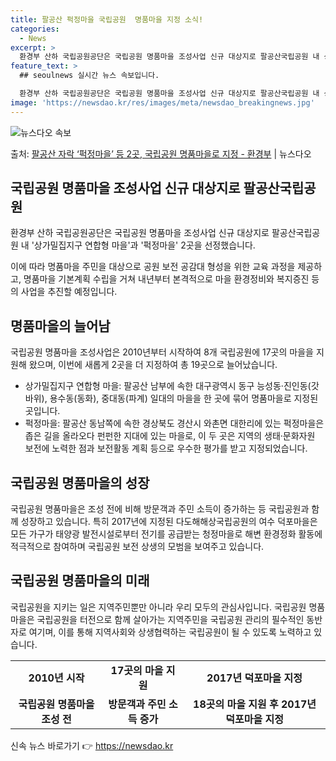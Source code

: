 ```yaml
---
title: 팔공산 퍽정마을 국립공원  명품마을 지정 소식!
categories:
  - News
excerpt: >
  환경부 산하 국립공원공단은 국립공원 명품마을 조성사업 신규 대상지로 팔공산국립공원 내 상가밀집지구 연합형 마…
feature_text: >
  ## seoulnews 실시간 뉴스 속보입니다.

  환경부 산하 국립공원공단은 국립공원 명품마을 조성사업 신규 대상지로 팔공산국립공원 내 상가밀집지구 연합형 마…
image: 'https://newsdao.kr/res/images/meta/newsdao_breakingnews.jpg'
---
```


![뉴스다오 속보](https://newsdao.kr/res/images/meta/newsdao_breakingnews.jpg)

<p>출처: <a href="https://newsdao.kr/3730" rel="dofollow">팔공산 자락 ‘퍽정마을’ 등 2곳, 국립공원 명품마을로 지정 - 환경부</a> | 뉴스다오</p>

<h2 data-ke-size="size26">국립공원 명품마을 조성사업 신규 대상지로 팔공산국립공원</h2>
<p data-ke-size="size16">환경부 산하 국립공원공단은 국립공원 명품마을 조성사업 신규 대상지로 팔공산국립공원 내 '상가밀집지구 연합형 마을'과 '퍽정마을' 2곳을 선정했습니다.</p>
<p data-ke-size="size16">이에 따라 명품마을 주민을 대상으로 공원 보전 공감대 형성을 위한 교육 과정을 제공하고, 명품마을 기본계획 수립을 거쳐 내년부터 본격적으로 마을 환경정비와 복지증진 등의 사업을 추진할 예정입니다.</p>

<h2 data-ke-size="size26">명품마을의 늘어남</h2>
<p data-ke-size="size16">국립공원 명품마을 조성사업은 2010년부터 시작하여 8개 국립공원에 17곳의 마을을 지원해 왔으며, 이번에 새롭게 2곳을 더 지정하여 총 19곳으로 늘어났습니다.</p>
<ul>
  <li>상가밀집지구 연합형 마을: 팔공산 남부에 속한 대구광역시 동구 능성동·진인동(갓바위), 용수동(동화), 중대동(파계) 일대의 마을을 한 곳에 묶어 명품마을로 지정된 곳입니다.</li>
  <li>퍽정마을: 팔공산 동남쪽에 속한 경상북도 경산시 와촌면 대한리에 있는 퍽정마을은 좁은 길을 올라오다 펀펀한 지대에 있는 마을로, 이 두 곳은 지역의 생태·문화자원 보전에 노력한 점과 보전활동 계획 등으로 우수한 평가를 받고 지정되었습니다.</li>
</ul>

<h2 data-ke-size="size26">국립공원 명품마을의 성장</h2>
<p data-ke-size="size16">국립공원 명품마을은 조성 전에 비해 방문객과 주민 소득이 증가하는 등 국립공원과 함께 성장하고 있습니다. 특히 2017년에 지정된 다도해해상국립공원의 여수 덕포마을은 모든 가구가 태양광 발전시설로부터 전기를 공급받는 청정마을로 해변 환경정화 활동에 적극적으로 참여하며 국립공원 보전 상생의 모범을 보여주고 있습니다.</p>

<h2 data-ke-size="size26">국립공원 명품마을의 미래</h2>
<p data-ke-size="size16">국립공원을 지키는 일은 지역주민뿐만 아니라 우리 모두의 관심사입니다. 국립공원 명품마을은 국립공원을 터전으로 함께 살아가는 지역주민을 국립공원 관리의 필수적인 동반자로 여기며, 이를 통해 지역사회와 상생협력하는 국립공원이 될 수 있도록 노력하고 있습니다.</p>
<p data-ke-size="size16"></p>
<table>
  <tbody>
    <tr>
      <td style="text-align: center; height: 17px;"><b>2010년 시작</b></td>
      <td style="text-align: center; height: 17px;"><b>17곳의 마을 지원</b></td>
      <td style="text-align: center; height: 17px;"><b>2017년 덕포마을 지정</b></td>
    </tr>
    <tr>
      <td style="text-align: center; height: 17px;"><b>국립공원 명품마을 조성 전</b></td>
      <td style="text-align: center; height: 17px;"><b>방문객과 주민 소득 증가</b></td>
      <td style="text-align: center; height: 17px;"><b>18곳의 마을 지원 후 2017년 덕포마을 지정</b></td>
    </tr>
  </tbody>
</table>
<p data-ke-size="size16"></p> 

신속 뉴스 바로가기 👉 <a href="https://newsdao.kr" rel="dofollow">https://newsdao.kr</a>


